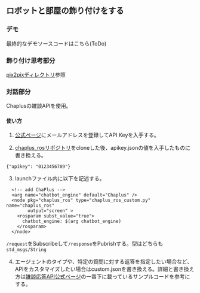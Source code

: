## ロボットと部屋の飾り付けをする

### デモ

最終的なデモソースコードはこちら(ToDo)

### 飾り付け思考部分

[pix2pixディレクトリ](https://github.com/MiyabiTane/Deco_with_robot/tree/main/pix2pix)参照

### 対話部分

Chaplusの雑談APIを使用。

#### 使い方

1. [公式ページ](http://www.chaplus.jp/api)にメールアドレスを登録してAPI Keyを入手する。

2. [chaplus_rosリポジトリ](https://github.com/MiyabiTane/jsk_3rdparty/tree/deco_with_robot/chaplus_ros)をcloneした後、apikey.jsonの値を入手したものに書き換える。
```
{"apikey": "0123456789"}
```

3. launchファイル内に以下を記述する。
```
  <!-- add ChaPlus -->
  <arg name="chatbot_engine" default="Chaplus" />
  <node pkg="chaplus_ros" type="chaplus_ros_custom.py" name="chaplus_ros"
        output="screen" >
    <rosparam subst_value="true">
      chatbot_engine: $(arg chatbot_engine)
    </rosparam>
  </node>
```

```/request```をSubscribeして```/response```をPubrishする。型はどちらも```std_msgs/String```

4. エージェントのタイプや、特定の質問に対する返答を指定したい場合など、APIをカスタマイズしたい場合はcustom.jsonを書き換える。詳細と書き換え方は[雑談応答API公式ページ](https://k-masashi.github.io/chaplus-api-doc/ChatAPI.html)の一番下に載っているサンプルコードを参考にする。



